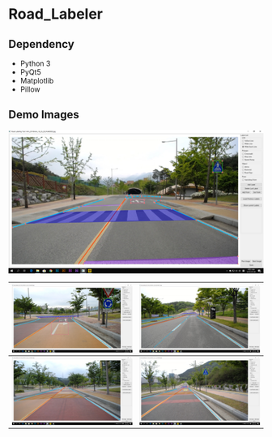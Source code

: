 # Road_Labeler

## Dependency
* Python 3
* PyQt5
* Matplotlib
* Pillow

## Demo Images
![DEMO2](/image/demo2.png)

| ![DEMO1](/image/demo1.png) | ![DEMO4](/image/demo4.png) |
|:--------:|:--------:|
| ![DEMO3](/image/demo3.png) | ![DEMO5](/image/demo5.png) |


